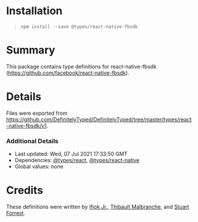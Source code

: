 # Installation
> `npm install --save @types/react-native-fbsdk`

# Summary
This package contains type definitions for react-native-fbsdk (https://github.com/facebook/react-native-fbsdk).

# Details
Files were exported from https://github.com/DefinitelyTyped/DefinitelyTyped/tree/master/types/react-native-fbsdk/v1.

### Additional Details
 * Last updated: Wed, 07 Jul 2021 17:33:50 GMT
 * Dependencies: [@types/react](https://npmjs.com/package/@types/react), [@types/react-native](https://npmjs.com/package/@types/react-native)
 * Global values: none

# Credits
These definitions were written by [Ifiok Jr.](https://github.com/ifiokjr), [Thibault Malbranche](https://github.com/titozzz), and [Stuart Forrest](https://github.com/stuartforrest-infinity).
